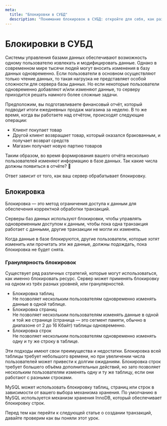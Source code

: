 ```yaml
---
meta:
  title: "Блокировки в СУБД"
  description: "Понимание блокировок в СУБД: откройте для себя, как разные типы блокировок помогают управлять одновременным доступом к данным и обеспечивают корректную обработку транзакций. Изучите различные уровни гранулярности блокировок — от таблиц до строк — и их влияние на производительность и согласованность данных в вашей базе данных."
---
```


# Блокировки в СУБД

Системы управления базами данных обеспечивают возможность одному пользователю извлекать и модифицировать данные.
Однако в современном мире тысячи людей могут вносить изменения в базу данных одновременно.
Если пользователи в основном осуществляют только чтение данных,
то такая нагрузка не представляет особой сложности для сервера базы данных. Но если некоторые пользователи одновременно
добавляют и/или изменяют данные, то серверу приходится решать намного
более сложные задачи.

Предположим, вы подготавливаете финансовый отчёт, который подводит итоги ежедневных продаж магазина за неделю.
В то же время, когда вы работаете над отчётом, происходят следующие операции:

- Клиент покупает товар
- Другой клиент возвращает товар, который оказался бракованным, и получает возврат средств
- Магазин получает новую партию товаров

Таким образом, во время формирования вашего отчёта несколько пользователей изменяют информацию в базе данных.
Так какие числа должны появиться в отчёте? 🧐

Ответ зависит от того, как ваш сервер обрабатывает блокировку.

## Блокировка

Блокировка — это метод ограничения доступа к данным для обеспечения корректной обработки транзакций.

Серверы баз данных используют блокировки, чтобы управлять одновременным доступом к данным, чтобы пока одна транзакция работает с данными,
другие транзакции не могли их изменять.

Когда данные в базе блокируются, другие пользователи, которые хотят изменить или прочитать эти же данные,
должны подождать, пока блокировка не будет снята.

### Гранулярность блокировок

Существует ряд различных стратегий, которые могут использоваться, как именно блокировать ресурс.
Сервер может применять блокировку на одном из трёх разных уровней, или гранулярностей.

- Блокировка таблиц  
  Не позволяет нескольким пользователям одновременно изменять данные в одной таблице.
- Блокировка страниц  
  Не позволяет нескольким пользователям изменять данные в одной и той
  же странице (страница — это сегмент памяти, обычно в диапазоне от 2
  до 16 Кбайт) таблицы одновременно.
- Блокировка строк  
  Не позволяет нескольким пользователям одновременно изменять одну
  и ту же строку в таблице.

Эти подходы имеют свои преимущества и недостатки.
Блокировка всей таблицы требует небольшого времени, но при увеличении числа пользователей может привести к долгим ожиданиям.
Блокировка строк требует большего объёма дополнительных действий,
но зато позволяет нескольким пользователям изменять одну и ту же таблицу,
если они работают с разными строками.

MySQL может использовать блокировку таблиц, страниц или строк в зависимости от вашего выбора механизма хранения.
По умолчанию в MySQL используется механизм хранения InnoDB, который обеспечивает блокировку строк.

Перед тем как перейти к следующей статье о создании транзакций, давайте проверим как вы поняли этот урок.
